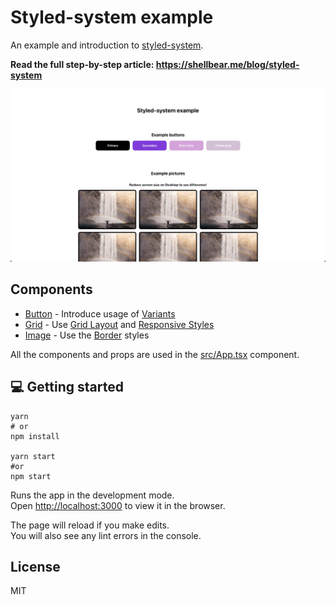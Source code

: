 # Styled-system example

An example and introduction to [styled-system](https://styled-system.com/).

**Read the full step-by-step article: https://shellbear.me/blog/styled-system**

![preview](.github/img/preview.jpg)

## Components

- [Button](src/components/Button.tsx) - Introduce usage of [Variants](https://styled-system.com/variants/)
- [Grid](src/components/Grid.tsx) - Use [Grid Layout](https://styled-system.com/api#grid-layout/) and [Responsive Styles](https://styled-system.com/responsive-styles/)
- [Image](src/components/Image.tsx) - Use the [Border](https://styled-system.com/api/#border) styles

All the components and props are used in the [src/App.tsx](src/App.tsx) component.

## 💻 Getting started

```
yarn
# or
npm install

yarn start
#or
npm start
```

Runs the app in the development mode.\
Open [http://localhost:3000](http://localhost:3000) to view it in the browser.

The page will reload if you make edits.\
You will also see any lint errors in the console.

## License

MIT
